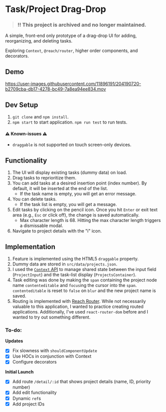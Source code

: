# Task/Project Drag-Drop

> ### **:bangbang: This project is archived and no longer maintained.**

A simple, front-end only prototype of a drag-drop UI for adding, reorganizing, and deleting tasks.

Exploring `Context`, `@reach/router`, higher order components, and decorators.

## Demo

https://user-images.githubusercontent.com/11896191/204190720-b2709cba-db17-4278-bc49-7a8ea94ee834.mov

## Dev Setup

1. `git clone` and `npm install`.
2. `npm start` to start application. `npm run test` to run tests.

#### :warning: Known-issues :warning:

- `draggable` is not supported on touch screen-only devices.

## Functionality

1. The UI will display existing tasks (dummy data) on load.
2. Drag tasks to reprioritize them.
3. You can add tasks at a desired insertion point (index number). By default, it will be inserted at the end of the list.
   - If the task name is empty, you will get an error message.
4. You can delete tasks.
   - If the task list is empty, you will get a message.
5. Edit tasks by clicking on the pencil icon. Once you hit `Enter` or exit text area (e.g., `Esc` or click off), the change is saved automatically.
   - Max character length is 68. Hitting the max character length triggers a dismissable modal.
6. Navigate to project details with the "i" icon.

## Implementation

1. Feature is implemented using the HTML5 `draggable` property.
2. Dummy data are stored in `src/data/projects.json`.
3. I used the [`Context` API](https://reactjs.org/docs/context.html) to manage shared state between the input field (`ProjectInput`) and the task-list display (`ProjectsContainer`).
4. Task editing was done by making the `span` containing the project node name `contenteditable` and `focus`ing the cursor into the `span`. `contenteditable` is reset to `false` on `blur` and the new project name is saved.
5. Routing is implemented with [Reach Router](https://reach.tech/router). While not necessarily valuable to this application, I wanted to practice creating routed applications. Additionally, I've used `react-router-dom` before and I wanted to try out something different.

### To-do:

**Updates**

- [x] Fix slowness with `shouldComponentUpdate`
- [x] Use HOCs in conjunction with Context
- [x] Configure decorators

**Initial Launch**

- [x] Add route `/detail/:id` that shows project details (name, ID, priority number)
- [x] Add edit functionality
- [x] Dynamic `ref`s
- [x] Add project IDs
